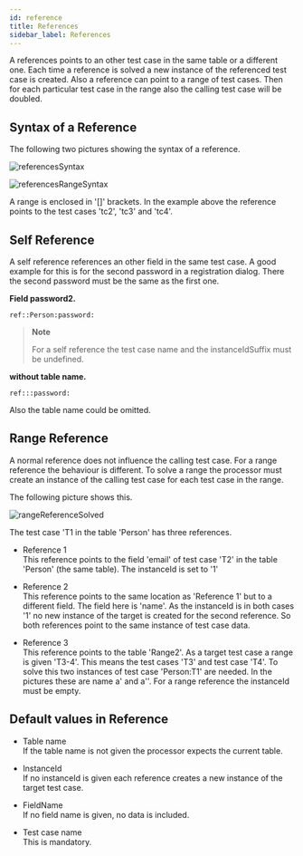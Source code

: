 ```yaml
---
id: reference
title: References
sidebar_label: References
---
```



A references points to an other test case in the same table or a different one. Each time a reference is solved
a new instance of the referenced test case is created.
Also a reference can point to a range of test cases. Then for each particular test case in the range also the calling
test case will be doubled.

## Syntax of a Reference

The following two pictures showing the syntax of a reference.

![referencesSyntax](/img/processor/referencesSyntax.svg)

![referencesRangeSyntax](/img/processor/referencesRangeSyntax.svg)

A range is enclosed in '\[\]' brackets. In the example above the reference
points to the test cases 'tc2', 'tc3' and 'tc4'.

## Self Reference

A self reference references an other field in the same test case. A good example
for this is for the second password in a registration dialog.
There the second password must be the same as the first one.

**Field password2.**

    ref::Person:password:

> **Note**
> 
> For a self reference the test case name and the instanceIdSuffix must be undefined.

**without table name.**

    ref:::password:

Also the table name could be omitted.

## Range Reference

A normal reference does not influence the calling test case. For a range reference the behaviour
is different. To solve a range the processor must create an instance of the calling test case for
each test case in the range.

The following picture shows this.

![rangeReferenceSolved](/img/processor/rangeReferenceSolved.svg)

The test case 'T1 in the table 'Person' has three references.

  - Reference 1  
    This reference points to the field 'email' of test case 'T2' in the table 'Person' (the same table). The instanceId
    is set to '1'

  - Reference 2  
    This reference points to the same location as 'Reference 1' but to a different field. The field here is 'name'.
    As the instanceId is in both cases '1' no new instance of the target is created for the second reference.
    So both references point to the same instance of test case data.

  - Reference 3  
    This reference points to the table 'Range2'. As a target test case a range is given 'T3-4'. This means
    the test cases 'T3' and test case 'T4'. To solve this two instances of test case 'Person:T1' are needed. In the
    pictures these are name a' and a''. For a range reference the instanceId must be empty.

## Default values in Reference

  - Table name  
    If the table name is not given the processor expects the current table.

  - InstanceId  
    If no instanceId is given each reference creates a new instance of the target test case.

  - FieldName  
    If no field name is given, no data is included.

  - Test case name  
    This is mandatory.
